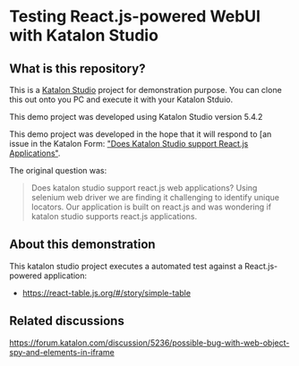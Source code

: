 Testing React.js-powered WebUI with Katalon Studio
=====

## What is this repository?

This is a [Katalon Studio](https://www.katalon.com/) project for demonstration purpose.
You can clone this out onto you PC and execute it with your Katalon Stduio.

This demo project was developed using Katalon Studio version 5.4.2

This demo project was developed in the hope that it will respond to [an
issue in the Katalon Form: ["Does Katalon Studio support React.js Applications"](
https://forum.katalon.com/discussion/4391/does-katalon-studio-support-react-js-applications).

The original question was:
>Does katalon studio support react.js web applications?
Using selenium web driver we are finding it challenging to identify unique locators. Our application is built on react.js and was wondering if katalon studio supports react.js applications.

## About this demonstration

This katalon studio project executes a automated test against a React.js-powered application:

- https://react-table.js.org/#/story/simple-table





## Related discussions

https://forum.katalon.com/discussion/5236/possible-bug-with-web-object-spy-and-elements-in-iframe
